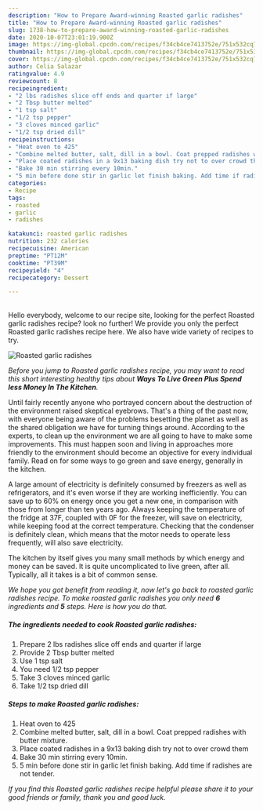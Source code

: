 ```yaml
---
description: "How to Prepare Award-winning Roasted garlic radishes"
title: "How to Prepare Award-winning Roasted garlic radishes"
slug: 1738-how-to-prepare-award-winning-roasted-garlic-radishes
date: 2020-10-07T23:01:19.900Z
image: https://img-global.cpcdn.com/recipes/f34cb4ce7413752e/751x532cq70/roasted-garlic-radishes-recipe-main-photo.jpg
thumbnail: https://img-global.cpcdn.com/recipes/f34cb4ce7413752e/751x532cq70/roasted-garlic-radishes-recipe-main-photo.jpg
cover: https://img-global.cpcdn.com/recipes/f34cb4ce7413752e/751x532cq70/roasted-garlic-radishes-recipe-main-photo.jpg
author: Celia Salazar
ratingvalue: 4.9
reviewcount: 8
recipeingredient:
- "2 lbs radishes slice off ends and quarter if large"
- "2 Tbsp butter melted"
- "1 tsp salt"
- "1/2 tsp pepper"
- "3 cloves minced garlic"
- "1/2 tsp dried dill"
recipeinstructions:
- "Heat oven to 425"
- "Combine melted butter, salt, dill in a bowl. Coat prepped radishes with butter mixture."
- "Place coated radishes in a 9x13 baking dish try not to over crowd them"
- "Bake 30 min stirring every 10min."
- "5 min before done stir in garlic let finish baking. Add time if radishes are not tender."
categories:
- Recipe
tags:
- roasted
- garlic
- radishes

katakunci: roasted garlic radishes 
nutrition: 232 calories
recipecuisine: American
preptime: "PT12M"
cooktime: "PT39M"
recipeyield: "4"
recipecategory: Dessert

---
```

<br>
Hello everybody, welcome to our recipe site, looking for the perfect Roasted garlic radishes recipe? look no further! We provide you only the perfect Roasted garlic radishes recipe here. We also have wide variety of recipes to try.
<br>


![Roasted garlic radishes](https://img-global.cpcdn.com/recipes/f34cb4ce7413752e/751x532cq70/roasted-garlic-radishes-recipe-main-photo.jpg)

<i>Before you jump to Roasted garlic radishes recipe, you may want to read this short interesting healthy tips about 
<strong>Ways To Live Green Plus Spend less Money In The Kitchen</strong>.</i>
</br>

Until fairly recently anyone who portrayed concern about the destruction of the environment raised skeptical eyebrows. That's a thing of the past now, with everyone being aware of the problems besetting the planet as well as the shared obligation we have for turning things around. According to the experts, to clean up the environment we are all going to have to make some improvements. This must happen soon and living in approaches more friendly to the environment should become an objective for every individual family. Read on for some ways to go green and save energy, generally in the kitchen.

A large amount of electricity is definitely consumed by freezers as well as refrigerators, and it's even worse if they are working inefficiently. You can save up to 60% on energy once you get a new one, in comparison with those from longer than ten years ago. Always keeping the temperature of the fridge at 37F, coupled with 0F for the freezer, will save on electricity, while keeping food at the correct temperature. Checking that the condenser is definitely clean, which means that the motor needs to operate less frequently, will also save electricity.

The kitchen by itself gives you many small methods by which energy and money can be saved. It is quite uncomplicated to live green, after all. Typically, all it takes is a bit of common sense.


<i>We hope you got benefit from reading it, now let's go back to roasted garlic radishes recipe. To make roasted garlic radishes you only need <strong>6</strong> ingredients and <strong>5</strong> steps. Here is how you do that.
</i>

##### The ingredients needed to cook Roasted garlic radishes:

1. Prepare 2 lbs radishes slice off ends and quarter if large
1. Provide 2 Tbsp butter melted
1. Use 1 tsp salt
1. You need 1/2 tsp pepper
1. Take 3 cloves minced garlic
1. Take 1/2 tsp dried dill


##### Steps to make Roasted garlic radishes:

1. Heat oven to 425
1. Combine melted butter, salt, dill in a bowl. Coat prepped radishes with butter mixture.
1. Place coated radishes in a 9x13 baking dish try not to over crowd them
1. Bake 30 min stirring every 10min.
1. 5 min before done stir in garlic let finish baking. Add time if radishes are not tender.


<i>If you find this Roasted garlic radishes recipe helpful please share it to your good friends or family, thank you and good luck.</i>
